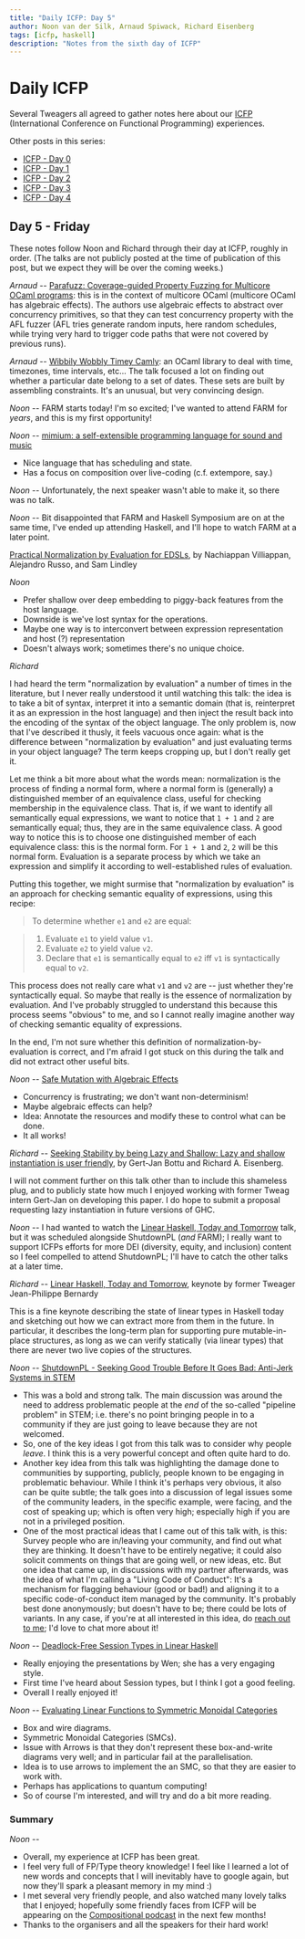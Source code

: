 ```yaml
---
title: "Daily ICFP: Day 5"
author: Noon van der Silk, Arnaud Spiwack, Richard Eisenberg
tags: [icfp, haskell]
description: "Notes from the sixth day of ICFP"
---
```


# Daily ICFP

Several Tweagers all agreed to gather notes here about our
[ICFP](https://icfp21.sigplan.org/) (International Conference on Functional
Programming) experiences.

Other posts in this series:

- [ICFP - Day 0](/blog/2021-08-23-icfp0/)
- [ICFP - Day 1](/blog/2021-08-24-icfp1/)
- [ICFP - Day 2](/blog/2021-08-25-icfp2/)
- [ICFP - Day 3](/blog/2021-08-26-icfp3/)
- [ICFP - Day 4](/blog/2021-08-27-icfp4/)

## Day 5 - Friday

These notes follow Noon and Richard through their day at ICFP,
roughly in order. (The talks are not publicly posted at the time
of publication of this post, but we expect they will be over the
coming weeks.)

_Arnaud_ -- [Parafuzz: Coverage-guided Property Fuzzing for Multicore OCaml programs](https://icfp21.sigplan.org/details/ocaml-2021-papers/9/Parafuzz-Coverage-guided-Property-Fuzzing-for-Multicore-OCaml-programs): this is in the context of multicore OCaml (multicore OCaml has algebraic effects). The authors use algebraic effects to abstract over concurrency primitives, so that they can test concurrency property with the AFL fuzzer (AFL tries generate random inputs, here random schedules, while trying very hard to trigger code paths that were not covered by previous runs).

_Arnaud_ -- [Wibbily Wobbly Timey Camly](https://icfp21.sigplan.org/details/ocaml-2021-papers/13/Wibbily-Wobbly-Timey-Camly): an OCaml library to deal with time, timezones, time intervals, etc… The talk focused a lot on finding out whether a particular date belong to a set of dates. These sets are built by assembling constraints. It's an unusual, but very convincing design.

_Noon_ -- FARM starts today! I'm so excited; I've wanted to attend FARM
for _years_, and this is my first opportunity!

_Noon_ -- [mimium: a self-extensible programming language for sound and music](https://icfp21.sigplan.org/details/farm-2021-papers/2/mimium-a-self-extensible-programming-language-for-sound-and-music)

- Nice language that has scheduling and state.
- Has a focus on composition over live-coding (c.f. extempore, say.)

_Noon_ -- Unfortunately, the next speaker wasn't able to make it, so there was no talk.

_Noon_ -- Bit disappointed that FARM and Haskell Symposium are on at the same time, I've
ended up attending Haskell, and I'll hope to watch FARM at a later point.

[Practical Normalization by Evaluation for EDSLs](https://icfp21.sigplan.org/details/haskellsymp-2021/5/Practical-Normalization-by-Evaluation-for-EDSLs), by Nachiappan Villiappan, Alejandro Russo, and Sam Lindley

_Noon_

- Prefer shallow over deep embedding to piggy-back features from the host language.
- Downside is we've lost syntax for the operations.
- Maybe one way is to interconvert between expression representation and host (?) representation
- Doesn't always work; sometimes there's no unique choice.

_Richard_

I had heard the term "normalization by evaluation" a number of times in the
literature, but I never really understood it until watching this talk: the
idea is to take a bit of syntax, interpret it into a semantic domain (that is,
reinterpret it as an expression in the host language) and then inject the
result back into the encoding of the syntax of the object language. The only
problem is, now that I've described it thusly, it feels vacuous once again:
what is the difference between "normalization by evaluation" and just
evaluating terms in your object language? The term keeps cropping up, but I
don't really get it.

Let me think a bit more about what the words mean: normalization is the
process of finding a normal form, where a normal form is (generally) a
distinguished member of an equivalence class, useful for checking membership
in the equivalence class. That is, if we want to identify all semantically
equal expressions, we want to notice that `1 + 1` and `2` are semantically
equal; thus, they are in the same equivalence class. A good way to notice this
is to choose one distinguished member of each equivalence class: this is the
normal form. For `1 + 1` and `2`, `2` will be this normal form. Evaluation is
a separate process by which we take an expression and simplify it according to
well-established rules of evaluation.

Putting this together, we might surmise that "normalization by evaluation" is
an approach for checking semantic equality of expressions, using this recipe:

> To determine whether `e1` and `e2` are equal:

> 1. Evaluate `e1` to yield value `v1`.
> 2. Evaluate `e2` to yield value `v2`.
> 3. Declare that `e1` is semantically equal to `e2` iff `v1` is syntactically equal to `v2`.

This process does not really care what `v1` and `v2` are -- just whether
they're syntactically equal. So maybe that really is the essence of
normalization by evaluation. And I've probably struggled to understand this
because this process seems "obvious" to me, and so I cannot really imagine
another way of checking semantic equality of expressions.

In the end, I'm not sure whether this definition of
normalization-by-evaluation is correct, and I'm afraid I got stuck on this
during the talk and did not extract other useful bits.

_Noon_ -- [Safe Mutation with Algebraic Effects](https://icfp21.sigplan.org/details/haskellsymp-2021/10/Safe-Mutation-with-Algebraic-Effects)

- Concurrency is frustrating; we don't want non-determinism!
- Maybe algebraic effects can help?
- Idea: Annotate the resources and modify these to control what can be done.
- It all works!

_Richard_ -- [Seeking Stability by being Lazy and Shallow: Lazy and shallow instantiation is user friendly](https://icfp21.sigplan.org/details/haskellsymp-2021/7/Seeking-Stability-by-being-Lazy-and-Shallow-Lazy-and-shallow-instantiation-is-user-f), by Gert-Jan Bottu and Richard A. Eisenberg.

I will not comment further on this talk other than to include this shameless
plug, and to publicly state how much I enjoyed working with former Tweag
intern Gert-Jan on developing this paper. I do hope to submit a proposal
requesting lazy instantiation in future versions of GHC.

_Noon_ -- I had wanted to watch the [Linear Haskell, Today and Tomorrow](https://icfp21.sigplan.org/details/haskellsymp-2021/13/Linear-Haskell-Today-and-Tomorrow)
talk, but it was scheduled alongside ShutdownPL (_and_ FARM); I really want to support
ICFPs efforts for more DEI (diversity, equity, and inclusion) content so I feel compelled to attend ShutdownPL; I'll have
to catch the other talks at a later time.

_Richard_ -- [Linear Haskell, Today and Tomorrow](https://icfp21.sigplan.org/details/haskellsymp-2021/13/Linear-Haskell-Today-and-Tomorrow), keynote by former Tweager Jean-Philippe Bernardy

This is a fine keynote describing the state of linear types in Haskell today
and sketching out how we can extract more from them in the future. In
particular, it describes the long-term plan for supporting pure
mutable-in-place structures, as long as we can verify statically (via linear
types) that there are never two live copies of the structures.

_Noon_ -- [ShutdownPL - Seeking Good Trouble Before It Goes Bad: Anti-Jerk Systems in STEM](https://icfp21.sigplan.org/details/icfp-2021-social-events/12/ShutdownPL)

- This was a bold and strong talk. The main discussion was around the need to
  address problematic people at the _end_ of the so-called "pipeline problem" in
  STEM; i.e. there's no point bringing people in to a community if they are just
  going to leave because they are not welcomed.
- So, one of the key ideas I got from this talk was to consider why people
  _leave_. I think this is a very powerful concept and often quite hard to do.
- Another key idea from this talk was highlighting the damage done to
  communities by supporting, publicly, people known to be engaging in
  problematic behaviour. While I think it's perhaps very obvious, it also can
  be quite subtle; the talk goes into a discussion of legal issues some of the
  community leaders, in the specific example, were facing, and the cost
  of speaking up; which is often very high; especially high if you are not in a
  privileged position.
- One of the most practical ideas that I came out of this talk with, is this:
  Survey people who are in/leaving your community, and find out what they are
  thinking. It doesn't have to be entirely negative; it could also solicit
  comments on things that are going well, or new ideas, etc. But one idea that
  came up, in discussions with my partner afterwards, was the idea of what I'm
  calling a "Living Code of Conduct": It's a mechanism for flagging behaviour
  (good or bad!) and aligning it to a specific code-of-conduct item managed by
  the community. It's probably best done anonymously; but doesn't have to be;
  there could be lots of variants. In any case, if you're at all interested in
  this idea, do [reach out to me](mailto:noon.vandersilk@tweag.io); I'd love to chat more about it!

_Noon_ -- [Deadlock-Free Session Types in Linear Haskell](https://icfp21.sigplan.org/details/haskellsymp-2021/1/Deadlock-Free-Session-Types-in-Linear-Haskell)

- Really enjoying the presentations by Wen; she has a very engaging style.
- First time I've heard about Session types, but I think I got a good feeling.
- Overall I really enjoyed it!

_Noon_ -- [Evaluating Linear Functions to Symmetric Monoidal Categories](https://icfp21.sigplan.org/details/haskellsymp-2021/2/Evaluating-Linear-Functions-to-Symmetric-Monoidal-Categories)

- Box and wire diagrams.
- Symmetric Monoidal Categories (SMCs).
- Issue with Arrows is that they don't represent these box-and-write diagrams very well; and in particular fail at the parallelisation.
- Idea is to use arrows to implement the an SMC, so that they are easier to work with.
- Perhaps has applications to quantum computing!
- So of course I'm interested, and will try and do a bit more reading.

### Summary

_Noon_ --

- Overall, my experience at ICFP has been great.
- I feel very full of FP/Type theory knowledge! I feel like I learned a lot
  of new words and concepts that I will inevitably have to google again, but
  now they'll spark a pleasant memory in my mind :)
- I met several very friendly people, and also watched many lovely talks
  that I enjoyed; hopefully some friendly faces from ICFP will be appearing on
  the [Compositional podcast](https://www.compositional.fm/) in the next few months!
- Thanks to the organisers and all the speakers for their hard work!
